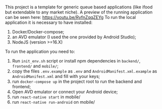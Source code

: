 This project is a template for generic queue based applications (like ifood but extendable to any market niche). A preview of the running application can be seen here: https://youtu.be/RyfnZqqZEYg
To run the local application it is necessary to have installed:
1. Docker/Docker-compose;
2. an AVD emulator (I used the one provided by Android Studio);
3. NodeJS (version >=16.X)

To run the application you need to:
1. Run ```init_env.sh``` script or install npm dependencies in ```backend/```, ```frontend/``` and ```mobile/```;
2. copy the files ```.env.example``` as ```.env``` and ```AndroidManifest.xml.example``` as ```AndroidManifest.xml``` and fill with your keys;
3. run ```docker-compose up``` in the project root to run the backend and frontend;
4. Open AVD emulator or connect your Android device;
5. run ```react-native start``` in mobile/
6. run ```react-native run-android``` on mobile/
